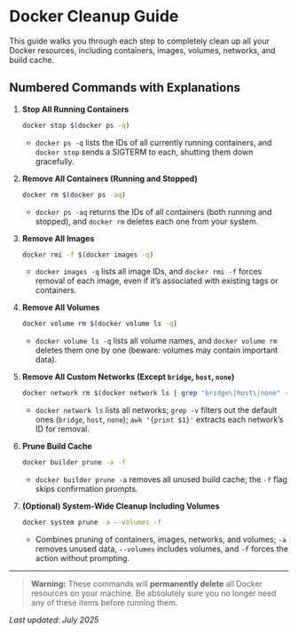 # Docker Cleanup Guide

This guide walks you through each step to completely clean up all your Docker resources, including containers, images, volumes, networks, and build cache.

## Numbered Commands with Explanations

1. **Stop All Running Containers**

   ```bash
   docker stop $(docker ps -q)
   ```

   * `docker ps -q` lists the IDs of all currently running containers, and `docker stop` sends a SIGTERM to each, shutting them down gracefully.

2. **Remove All Containers (Running and Stopped)**

   ```bash
   docker rm $(docker ps -aq)
   ```

   * `docker ps -aq` returns the IDs of all containers (both running and stopped), and `docker rm` deletes each one from your system.

3. **Remove All Images**

   ```bash
   docker rmi -f $(docker images -q)
   ```

   * `docker images -q` lists all image IDs, and `docker rmi -f` forces removal of each image, even if it’s associated with existing tags or containers.

4. **Remove All Volumes**

   ```bash
   docker volume rm $(docker volume ls -q)
   ```

   * `docker volume ls -q` lists all volume names, and `docker volume rm` deletes them one by one (beware: volumes may contain important data).

5. **Remove All Custom Networks (Except `bridge`, `host`, `none`)**

   ```bash
   docker network rm $(docker network ls | grep "bridge\|host\|none" -v | awk '{print $1}')
   ```

   * `docker network ls` lists all networks; `grep -v` filters out the default ones (`bridge`, `host`, `none`); `awk '{print $1}'` extracts each network’s ID for removal.

6. **Prune Build Cache**

   ```bash
   docker builder prune -a -f
   ```

   * `docker builder prune -a` removes all unused build cache; the `-f` flag skips confirmation prompts.

7. **(Optional) System-Wide Cleanup Including Volumes**

   ```bash
   docker system prune -a --volumes -f
   ```

   * Combines pruning of containers, images, networks, and volumes; `-a` removes unused data, `--volumes` includes volumes, and `-f` forces the action without prompting.

---

> **Warning:** These commands will **permanently delete** all Docker resources on your machine. Be absolutely sure you no longer need any of these items before running them.

*Last updated: July 2025*
